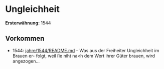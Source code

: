 # Ungleichheit

**Ersterwähnung:** 1544

## Vorkommen
- 1544: [jahre/1544/README.md](../jahre/1544/README.md) – Was aus der Freiheiter Ungleichheit im Brauen er-
folgt, weil ſie niht na<h dem Wert ihrer Güter brauen,
wird angezogen...
